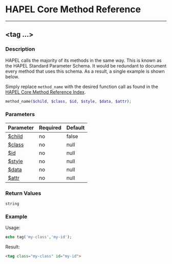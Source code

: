 # HAPEL Core Method Reference

---
## \<tag ...>


### Description

HAPEL calls the majority of its methods in the same way. This is known as the HAPEL Standard Parameter Schema.
It would be redundant to document every method that uses this schema. As a result, a single example is shown below.

Simply replace `method_name` with the desired function call as found in the [HAPEL Core Method Reference Index](../core_method_reference.md). 

```php
method_name($child, $class, $id, $style, $data, $attr);
```

### Parameters

| Parameter                        | Required  | Default |
|----------------------------------|-----------|---------|
| [$child](../attributes/child.md) | no        | false   |
| [$class](../attributes/class.md) | no        | null    |
| [$id](../attributes/id.md)       | no        | null    |
| [$style](../attributes/style.md) | no        | null    |
| [$data](../attributes/data.md)   | no        | null    |
| [$attr](../attributes/attr.md)   | no        | null    |

 
### Return Values

`string`


### Example

Usage:
```php
echo tag('my-class','my-id');
```
Result:
```html
<tag class="my-class" id="my-id">
```